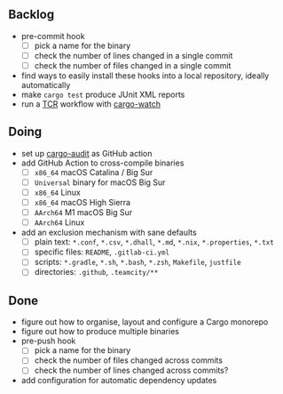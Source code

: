 ## Backlog

- pre-commit hook
    * [ ] pick a name for the binary
    * [ ] check the number of lines changed in a single commit
    * [ ] check the number of files changed in a single commit
- find ways to easily install these hooks into a local repository, ideally automatically
- make `cargo test` produce JUnit XML reports
- run a [TCR](https://medium.com/@kentbeck_7670/test-commit-revert-870bbd756864) workflow with [cargo-watch](https://github.com/passcod/cargo-watch)

## Doing

- set up [cargo-audit](https://github.com/RustSec/cargo-audit) as GitHub action 
- add GitHub Action to cross-compile binaries
    * [ ] `x86_64` macOS Catalina / Big Sur
    * [ ] `Universal` binary for macOS Big Sur
    * [ ] `x86_64` Linux
    * [ ] `x86_64` macOS High Sierra
    * [ ] `AArch64` M1 macOS Big Sur
    * [ ] `AArch64` Linux
- add an exclusion mechanism with sane defaults
    * [ ] plain text: `*.conf`, `*.csv`, `*.dhall`, `*.md`, `*.nix`, `*.properties`, `*.txt`
    * [ ] specific files: `README`, `.gitlab-ci.yml`
    * [ ] scripts: `*.gradle`, `*.sh`, `*.bash`, `*.zsh`, `Makefile`, `justfile`
    * [ ] directories: `.github`, `.teamcity/**`

## Done

- figure out how to organise, layout and configure a Cargo monorepo
- figure out how to produce multiple binaries
- pre-push hook
    * [ ] pick a name for the binary
    * [ ] check the number of files changed across commits
    * [ ] check the number of lines changed across commits?
- add configuration for automatic dependency updates
